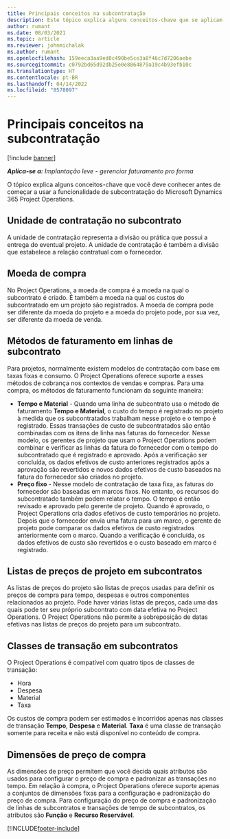 ```yaml
---
title: Principais conceitos na subcontratação
description: Este tópico explica alguns conceitos-chave que se aplicam à subcontratação no Microsoft Dynamics 365 Project Operations.
author: rumant
ms.date: 08/03/2021
ms.topic: article
ms.reviewer: johnmichalak
ms.author: rumant
ms.openlocfilehash: 159eeca3aa9ed0c490be5ce3a8f46c7d7206aebe
ms.sourcegitcommit: c0792bd65d92db25e0e8864879a19c4b93efb10c
ms.translationtype: HT
ms.contentlocale: pt-BR
ms.lasthandoff: 04/14/2022
ms.locfileid: "8578097"
---
```

# <a name="key-concepts-in-subcontracting"></a>Principais conceitos na subcontratação

[!include [banner](../../includes/dataverse-preview.md)]

_**Aplica-se a:** Implantação leve - gerenciar faturamento pro forma_

O tópico explica alguns conceitos-chave que você deve conhecer antes de começar a usar a funcionalidade de subcontratação do Microsoft Dynamics 365 Project Operations.

## <a name="contracting-unit-on-the-subcontract"></a>Unidade de contratação no subcontrato

A unidade de contratação representa a divisão ou prática que possui a entrega do eventual projeto. A unidade de contratação é também a divisão que estabelece a relação contratual com o fornecedor.

## <a name="purchase-currency"></a>Moeda de compra

No Project Operations, a moeda de compra é a moeda na qual o subcontrato é criado. É também a moeda na qual os custos do subcontratado em um projeto são registrados. A moeda de compra pode ser diferente da moeda do projeto e a moeda do projeto pode, por sua vez, ser diferente da moeda de venda.

## <a name="billing-methods-on-subcontract-lines"></a>Métodos de faturamento em linhas de subcontrato

Para projetos, normalmente existem modelos de contratação com base em taxas fixas e consumo. O Project Operations oferece suporte a esses métodos de cobrança nos contextos de vendas e compras. Para uma compra, os métodos de faturamento funcionam da seguinte maneira:

- **Tempo e Material** - Quando uma linha de subcontrato usa o método de faturamento **Tempo e Material**, o custo do tempo é registrado no projeto à medida que os subcontratados trabalham nesse projeto e o tempo é registrado. Essas transações de custo de subcontratados são então combinadas com os itens de linha nas faturas do fornecedor. Nesse modelo, os gerentes de projeto que usam o Project Operations podem combinar e verificar as linhas da fatura do fornecedor com o tempo do subcontratado que é registrado e aprovado. Após a verificação ser concluída, os dados efetivos de custo anteriores registrados após a aprovação são revertidos e novos dados efetivos de custo baseados na fatura do fornecedor são criados no projeto.
- **Preço fixo** - Nesse modelo de contratação de taxa fixa, as faturas do fornecedor são baseadas em marcos fixos. No entanto, os recursos do subcontratado também podem relatar o tempo. O tempo é então revisado e aprovado pelo gerente de projeto. Quando é aprovado, o Project Operations cria dados efetivos de custo temporários no projeto. Depois que o fornecedor envia uma fatura para um marco, o gerente de projeto pode comparar os dados efetivos de custo registrados anteriormente com o marco. Quando a verificação é concluída, os dados efetivos de custo são revertidos e o custo baseado em marco é registrado.

## <a name="project-price-lists-on-subcontracts"></a>Listas de preços de projeto em subcontratos

As listas de preços do projeto são listas de preços usadas para definir os preços de compra para tempo, despesas e outros componentes relacionados ao projeto. Pode haver várias listas de preços, cada uma das quais pode ter seu próprio subcontrato com data efetiva no Project Operations. O Project Operations não permite a sobreposição de datas efetivas nas listas de preços do projeto para um subcontrato.

## <a name="transaction-classes-on-subcontracts"></a>Classes de transação em subcontratos

O Project Operations é compatível com quatro tipos de classes de transação:

- Hora
- Despesa
- Material
- Taxa

Os custos de compra podem ser estimados e incorridos apenas nas classes de transação **Tempo**, **Despesa** e **Material**. **Taxa** é uma classe de transação somente para receita e não está disponível no conteúdo de compra.

## <a name="purchase-pricing-dimensions"></a>Dimensões de preço de compra

As dimensões de preço permitem que você decida quais atributos são usados para configurar o preço de compra e padronizar as transações no tempo. Em relação à compra, o Project Operations oferece suporte apenas a conjuntos de dimensões fixas para a configuração e padronização do preço de compra. Para configuração do preço de compra e padronização de linhas de subcontratos e transações de tempo de subcontratos, os atributos são **Função** e **Recurso Reservável**.

[!INCLUDE[footer-include](../../includes/footer-banner.md)]
